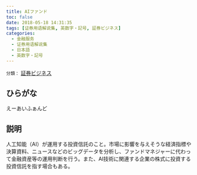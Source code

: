 ```yaml
---
title: AIファンド
toc: false
date: 2018-05-18 14:31:35
tags: [证券用语解说集, 英数字・記号, 証券ビジネス]
categories:
  - 金融服务
  - 证券用语解说集
  - 日本語
  - 英数字・記号
---
```


`分類：` [証券ビジネス](/tags/証券ビジネス/)

## ひらがな

えーあいふぁんど

## 説明

人工知能（AI）が運用する投資信託のこと。市場に影響を与えそうな経済指標や決算資料、ニュースなどのビッグデータを分析し、ファンドマネジャーに代わって金融資産等の運用判断を行う。また、AI技術に関連する企業の株式に投資する投資信託を指す場合もある。
